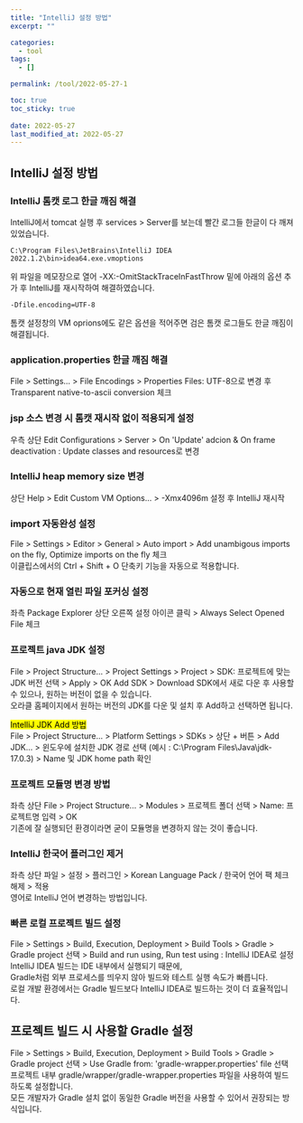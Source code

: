 ```yaml
---
title: "IntelliJ 설정 방법"
excerpt: ""

categories:
  - tool
tags:
  - []

permalink: /tool/2022-05-27-1

toc: true
toc_sticky: true
 
date: 2022-05-27
last_modified_at: 2022-05-27
---
```


## IntelliJ 설정 방법

### IntelliJ 톰캣 로그 한글 깨짐 해결
IntelliJ에서 tomcat 실행 후 services > Server를 보는데 빨간 로그들 한글이 다 깨져 있었습니다.
```
C:\Program Files\JetBrains\IntelliJ IDEA 2022.1.2\bin>idea64.exe.vmoptions
```
위 파일을 메모장으로 열어 -XX:-OmitStackTraceInFastThrow 밑에 아래의 옵션 추가 후 IntelliJ를 재시작하여 해결하였습니다.
```
-Dfile.encoding=UTF-8
```
톰캣 설정창의 VM oprions에도 같은 옵션을 적어주면 검은 톰캣 로그들도 한글 깨짐이 해결됩니다.

### application.properties 한글 깨짐 해결
File > Settings... > File Encodings > Properties Files: UTF-8으로 변경 후 Transparent native-to-ascii conversion 체크

### jsp 소스 변경 시 톰캣 재시작 없이 적용되게 설정
우측 상단 Edit Configurations > Server > On 'Update' adcion & On frame deactivation : Update classes and resources로 변경

### IntelliJ heap memory size 변경
상단 Help > Edit Custom VM Options... > -Xmx4096m 설정 후 IntelliJ 재시작

### import 자동완성 설정
File > Settings > Editor > General > Auto import > Add unambigous imports on the fly, Optimize imports on the fly 체크  
이클립스에서의 Ctrl + Shift + O 단축키 기능을 자동으로 적용합니다.

### 자동으로 현재 열린 파일 포커싱 설정
좌측 Package Explorer 상단 오른쪽 설정 아이콘 클릭 > Always Select Opened File 체크

### 프로젝트 java JDK 설정
File > Project Structure... > Project Settings > Project > SDK: 프로젝트에 맞는 JDK 버전 선택 > Apply > OK
Add SDK > Download SDK에서 새로 다운 후 사용할 수 있으나, 원하는 버전이 없을 수 있습니다.  
오라클 홈페이지에서 원하는 버전의 JDK를 다운 및 설치 후 Add하고 선택하면 됩니다.

<mark>IntelliJ JDK Add 방법</mark>  
File > Project Structure... > Platform Settings > SDKs > 상단 + 버튼 > Add JDK... > 윈도우에 설치한 JDK 경로 선택 (예시 : C:\Program Files\Java\jdk-17.0.3) > Name 및 JDK home path 확인

### 프로젝트 모듈명 변경 방법
좌측 상단 File > Project Structure... > Modules > 프로젝트 폴더 선택 > Name: 프로젝트명 입력 > OK  
기존에 잘 실행되던 환경이라면 굳이 모듈명을 변경하지 않는 것이 좋습니다.

### IntelliJ 한국어 플러그인 제거
좌측 상단 파일 > 설정 > 플러그인 > Korean Language Pack / 한국어 언어 팩 체크 해제 > 적용  
영어로 IntelliJ 언어 변경하는 방법입니다.

### 빠른 로컬 프로젝트 빌드 설정
File > Settings > Build, Execution, Deployment > Build Tools > Gradle > Gradle project 선택 > Build and run using, Run test using : IntelliJ IDEA로 설정  
IntelliJ IDEA 빌드는 IDE 내부에서 실행되기 때문에,  
Gradle처럼 외부 프로세스를 띄우지 않아 빌드와 테스트 실행 속도가 빠릅니다.  
로컬 개발 환경에서는 Gradle 빌드보다 IntelliJ IDEA로 빌드하는 것이 더 효율적입니다.

## 프로젝트 빌드 시 사용할 Gradle 설정
File > Settings > Build, Execution, Deployment > Build Tools > Gradle > Gradle project 선택 > Use Gradle from: 'gradle-wrapper.properties' file 선택  
프로젝트 내부 gradle/wrapper/gradle-wrapper.properties 파일을 사용하여 빌드하도록 설정합니다.  
모든 개발자가 Gradle 설치 없이 동일한 Gradle 버전을 사용할 수 있어서 권장되는 방식입니다.
